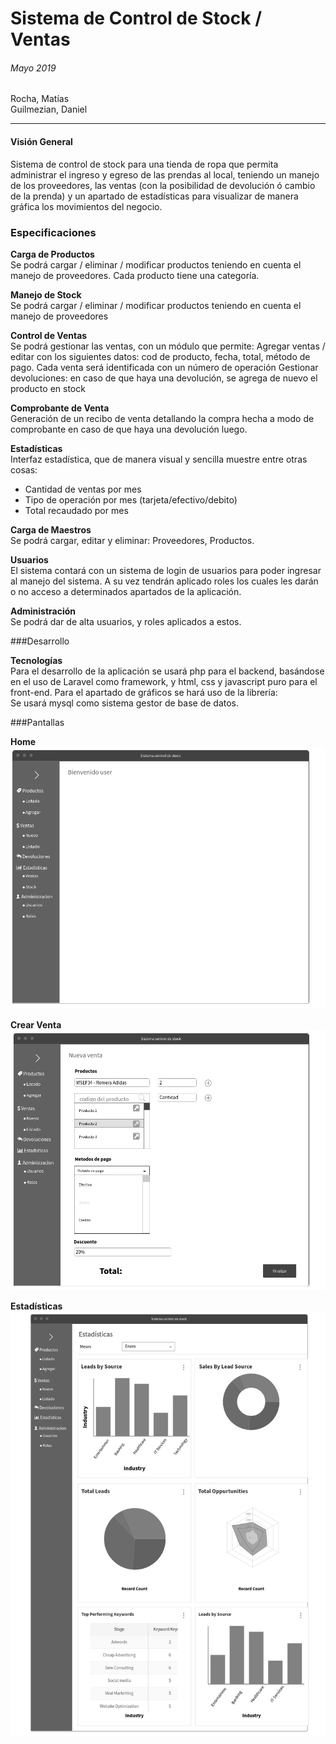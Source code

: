 # Sistema de Control de Stock / Ventas
###### Mayo 2019


Rocha, Matías  
Guilmezian, Daniel  

***
#### Visión General
Sistema de control de stock para una tienda de ropa que permita administrar el ingreso y egreso de las prendas al local, teniendo un manejo de los proveedores, las ventas (con la posibilidad de devolución ó cambio de la prenda) y un apartado de estadísticas para visualizar de manera gráfica los movimientos del negocio.
  
  
### Especificaciones

**Carga de Productos**  
Se podrá cargar / eliminar / modificar productos teniendo en cuenta el manejo de proveedores. Cada producto tiene una categoría.  

**Manejo de Stock**  
Se podrá cargar / eliminar / modificar productos teniendo en cuenta el manejo de proveedores  

**Control de Ventas**    
Se podrá gestionar las ventas, con un módulo que permite:
Agregar ventas / editar con los siguientes datos: cod de producto, fecha, total, método de pago. Cada venta será identificada con un número de operación
Gestionar devoluciones: en caso de que haya una devolución, se agrega de nuevo el producto en stock  

**Comprobante de Venta**  
Generación de un recibo de venta detallando la compra hecha a modo de comprobante en caso de que haya una devolución luego.  

**Estadísticas**  
Interfaz estadística, que de manera visual y sencilla muestre entre otras cosas:  
+ Cantidad de ventas por mes
+ Tipo de operación por mes (tarjeta/efectivo/debito)
+ Total recaudado por mes

**Carga de Maestros**   
Se podrá cargar, editar y eliminar: Proveedores, Productos.  

**Usuarios**  
El sistema contará con un sistema de login de usuarios para poder ingresar al manejo del sistema. A su vez tendrán aplicado roles los cuales les darán o no acceso a determinados apartados de la aplicación.

**Administración**  
Se podrá dar de alta usuarios, y roles aplicados a estos.  

###Desarrollo

**Tecnologías**  
Para el desarrollo de la aplicación se usará php para el backend, basándose en el uso de Laravel como framework, y html, css y javascript puro para el front-end. Para el apartado de gráficos se hará uso de la librería:  
Se usará mysql como sistema gestor de base de datos.

###Pantallas

**Home**  
![home](img/home.png)

**Crear Venta**
![crear venta](img/crearVenta.png)

**Estadísticas**
![estadisticas](img/estadisticas.png)
